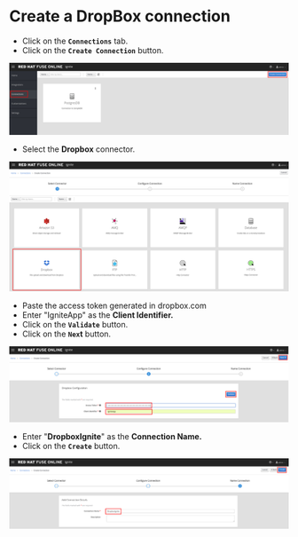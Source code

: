 # Create a DropBox connection

* Click on the **`Connections`** tab.
* Click on the **`Create Connection`** button.

![](../.gitbook/assets/image%20%2824%29.png)

* Select the **Dropbox** connector.

![](../.gitbook/assets/image%20%2897%29.png)

* Paste the access token generated in dropbox.com
* Enter "IgniteApp" as the **Client Identifier.**
* Click on the **`Validate`** button.
* Click on the **`Nex`t** button.

![](../.gitbook/assets/image%20%2811%29.png)

* Enter "**DropboxIgnite**" as the **Connection Name.**
* Click on the **`Create`** button.

![](../.gitbook/assets/image%20%28124%29.png)

